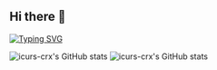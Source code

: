 ## Hi there 👋
[![Typing SVG](https://readme-typing-svg.demolab.com?font=Fira+Code&weight=900&size=30&pause=1000&color=F71406&center=true&vCenter=true&multiline=true&repeat=false&random=true&width=600&height=200&lines=ICURS-CRX;Currently+a+student%2C+but+a+cybersecurity+expert+soon)](https://git.io/typing-svg)

![icurs-crx's GitHub stats](https://github-readme-stats.vercel.app/api?username=icurs-crx&show_icons=true&theme=synthwave)
![icurs-crx's GitHub stats](https://github-readme-stats.vercel.app/api?username=icurs-crx&show_icons=true&theme=transparent)

<!--
**icurs-crx/icurs-crx** is a ✨ _special_ ✨ repository because its `README.md` (this file) appears on your GitHub profile.

Here are some ideas to get you started:

- 🔭 I’m currently working on ...
- 🌱 I’m currently learning ...
- 👯 I’m looking to collaborate on ...
- 🤔 I’m looking for help with ...
- 💬 Ask me about ...
- 📫 How to reach me: ...
- 😄 Pronouns: ...
- ⚡ Fun fact: ...
-->
